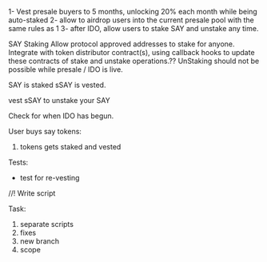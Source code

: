 1- Vest presale buyers to 5 months, unlocking 20% each month while being auto-staked
2- allow to airdrop users into the current presale pool with the same rules as 1
3- after IDO, allow users to stake SAY and unstake any time.

SAY Staking
Allow protocol approved addresses to stake for anyone.
Integrate with token distributor contract(s), using callback hooks to update these contracts of stake and unstake operations.??
UnStaking should not be possible while presale / IDO is live.

SAY is staked
sSAY is vested.

vest sSAY to unstake your SAY

Check for when IDO has begun.

User buys say tokens:

1. tokens gets staked and vested

Tests:

- test for re-vesting

//! Write script

Task:

1. separate scripts
2. fixes
3. new branch
4. scope
